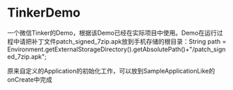 # TinkerDemo

一个微信Tinker的Demo，根据该Demo已经在实际项目中使用。Demo在运行过程中请把补丁文件patch_signed_7zip.apk放到手机存储的根目录：String path = Environment.getExternalStorageDirectory().getAbsolutePath()+"/patch_signed_7zip.apk";

原来自定义的Application的初始化工作，可以放到SampleApplicationLike的onCreate中完成
